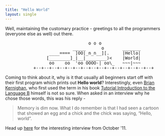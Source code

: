 ```yaml
---
title: "Hello World"
layout: single
---
```


Well, maintaining the customary practice - greetings to all the programmers (everyone else as well) out there.

<pre style="margin-left:18%;">
                     o o o
               _____      o       _______
      ____====  ]OO|_n_n__][.     |Hello|
     [________]_|__|________)<    |World|
      oo    oo  'oo OOOO-| oo\_   ~~~|~~~
+--+--+--+--+--+--+--+--+--+--+--+--+--+--+--+
</pre>

Coming to think about it, why is it that usually all beginners start off with their first program which prints out **Hello world**? Interestingly, even <a href="https://www.wikiwand.com/en/Brian_Kernighan" target="_blank">Brian Kernighan</a>, who first used the term in his book <a href="https://www.bell-labs.com/usr/dmr/www/btut.pdf" target="blank_">Tutorial Introduction to the Language B</a> himself is not so sure. When asked in an interview why he chose those words, this was his reply -

> Memory is dim now. What I do remember is that I had seen a cartoon that showed an egg and a chick and the chick was saying, “Hello, world”.

Head up <a href="http://forbesindia.com/interview/special/brian-kernighan-no-one-thought-c-would-become-so-big/29982/1#ixzz20uGsw1jH" target="_blank">here</a> for the interesting interview from October '11.
